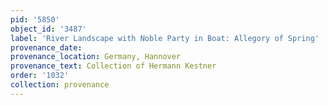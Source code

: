 ```yaml
---
pid: '5850'
object_id: '3487'
label: 'River Landscape with Noble Party in Boat: Allegory of Spring'
provenance_date:
provenance_location: Germany, Hannover
provenance_text: Collection of Hermann Kestner
order: '1032'
collection: provenance
---
```

